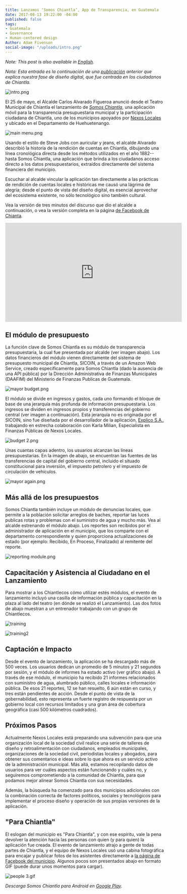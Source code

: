 ```yaml
---
title: Lanzamos ‘Somos Chiantla’, App de Transparencia, en Guatemala
date: 2017-08-13 19:22:00 -04:00
published: false
tags:
- Guatemala
- Governance
- Human-centered design
Author: Adam Fivenson
social-image: "/uploads/intro.png"
---
```


*Note: This post is also available in [English](http://bit.ly/transparency-app).*

*Nota: Esta entrada es la continuación de una [publicación](https://dai-global-digital.com/citizen-centered-design-guatemala.html) anterior que explica nuestra fase de diseño digital, que fue centrada en los ciudadanos de Chiantla.*

![intro.png](/uploads/intro.png)

El 25 de mayo, el Alcalde Carlos Alvarado Figueroa anunció desde el Teatro Municipal de Chiantla el lanzamiento de [*Somos Chiantla*](http://bit.ly/Chiantla-App), una aplicación móvil para la transparencia presupuestaria municipal y la participación ciudadana de Chiantla, uno de los municipios apoyados por [Nexos Locales](https://www.dai.com/our-work/projects/guatemala-nexos-locales) y ubicado en el Departamento de Huehuetenango. 

<!--more-->

![main menu.png](/uploads/main%20menu.png)

Usando el estilo de Steve Jobs con auricular y jeans, el alcalde Alvarado describió la historia de la rendición de cuentas en Chiantla, dibujando una línea cronológica directa desde los métodos utilizados en el año 1882--hasta Somos Chiantla, una aplicación que brinda a los ciudadanos acceso directo a los datos presupuestarios, extraídos directamente del sistema financiera del municipio. 

Escuchar al alcalde vincular la aplicación tan directamente a las prácticas de rendición de cuentas locales e históricas me causó una lágrima de alegría; desde el punto de vista del diseño digital, es esencial aprovechar del ecosistema existente, no sólo tecnológico sino también cultural. 

Vea la versión de tres minutos del discurso que dio el alcalde a continuación, o vea la versión completa en la página [de Facebook de Chianta](https://www.facebook.com/MuniChiantla/videos/1916059188639247/).

<iframe width="560" height="315" src="https://www.youtube.com/embed/xtgwg6Zrg3o" frameborder="0" allowfullscreen></iframe> 

## El módulo de presupuesto

La función clave de Somos Chiantla es su módulo de transparencia presupuestaria, la cual fue presentada por alcalde (ver imagen abajo). Los datos financieros del módulo vienen directamente del sistema de presupuesto municipal de Chiantla, SICOIN, a través de un Amazon Web Service, creado específicamente para Somos Chiantla (dado la ausencia de una API pública) por la Dirección Administrativa de Finanzas Municipales (DAAFIM) del Ministerio de Finanzas Publicas de Guatemala.

![mayor budget.png](/uploads/mayor%20budget.png)

El módulo se divide en ingresos y gastos, cada uno formando el bloque de base de una jerarquía más profunda de información presupuestaria. Los ingresos se dividen en ingresos propios y transferencias del gobierno central (ver imagen a continuación). Esta jerarquía no es originada por el SICOIN, sino fue diseñada por el desarrollador de la aplicación, [Explico S.A.](http://explicoanalytics.com/), trabajando en estrecha colaboración con Karla Milian, Especialista en Finanzas Públicas de Nexos Locales.

![budget 2.png](/uploads/budget%202.png)

Unas cuantas capas adentro, los usuarios alcanzan las líneas presupuestarias. En la imagen de abajo, se encuentran las fuentes de las transferencias de capital del gobierno central, incluido el situado constitucional para inversión, el impuesto petrolero y el impuesto de circulación de vehículos.

![mayor again.png](/uploads/mayor%20again.png)

## Más allá de los presupuestos

Somos Chiantla también incluye un módulo de denuncias locales, que permite a la población solicitar arreglos de baches, reportar las luces publicas rotas y problemas con el suministro de agua y mucho más. Vea al alcalde estrenando el módulo abajo. Los reportes son recibidos por el administrador de aplicación en el municipio, que los comparte con el departamento correspondiente y quien proporciona actualizaciones de estado (por ejemplo: Recibido, En Proceso, Finalizado) al remitente del reporte.

![reporting module.png](/uploads/reporting%20module.png)

## Capacitación y Asistencia al Ciudadano en el Lanzamiento

Para mostrar a los Chiantlecos cómo utilizar estés módulos, el evento de lanzamiento incluyó una casilla de información pública y capacitación en la plaza al lado del teatro (en dónde se realizó el Lanzamiento). Las dos fotos de abajo muestran a un entrenador trabajando con un grupo de Chiantlecos.

![training](/uploads/WhatsApp%20Image%202017-05-25%20at%209.54.35%20PM%20(2).jpeg)

![training2](/uploads/WhatsApp%20Image%202017-05-25%20at%209.54.35%20PM%20(1).jpeg)

## Captación e Impacto

Desde el evento de lanzamiento, la aplicación se ha descargado más de 500 veces. Los usuarios dedican un promedio de 5 minutos y 21 segundos por sesión, y el módulo de informes ha estado activo (ver gráfico abajo). A través de ese módulo, el municipio ha recibido 21 informes relacionados con suministro de agua, alumbrado público, calles locales e información pública. De esos 21 reportes, 12 se han resuelto, 6 aún están en curso, y tres están pendientes de acción. Desde el punto de vista de la gobernabilidad, esto representa un fuerte registro de respuesta por un gobierno local con recursos limitados y una gran área de cobertura geográfica (casi 500 kilómetros cuadrados).

<script id="infogram_0_3aca8aa1-fa15-4951-8611-f503fb2c7b8c" title="Chiantla reports" src="//e.infogram.com/js/dist/embed.js?UxY" type="text/javascript"></script>

## Próximos Pasos

Actualmente Nexos Locales está preparando una subvención para que una organización local de la sociedad civil realice una serie de talleres de diseño y retroalimentación con ciudadanos, empleados municipales, organizaciones de la sociedad civil, periodistas locales y abogados, para obtener sus comentarios e ideas sobre lo que ahora es un servicio activo de la administración municipal. Más allá, estamos recopilando datos de usuarios para ver cuáles aspectos están funcionando y cuáles no, y seguiremos comprometiendo a la comunidad de Chiantla, para que podamos mejor alinear Somos Chiantla con sus necesidades.

Además, la búsqueda ha comenzado para dos municipios adicionales con la combinación correcta de factores políticos, sociales y tecnológicos para implementar el proceso diseño y operación de sus propias versiones de la aplicación.

## "Para Chiantla"

El eslogan del municipio es "Para Chiantla", y con ese espíritu, vale la pena devolver la atención hacia las personas con quien (y para quien) la aplicación fue creada. El evento de lanzamiento atrajo a gente de todas partes de Chiantla, y el equipo de Nexos Locales usó una cabina fotográfica para encajar y publicar fotos de los asistentes directamente a [la página de Facebook del municipio](https://www.facebook.com/MuniChiantla/photos/?tab=album&album_id=1915829891995510). Algunos pocos son presentados abajo en formato GIF (puede durar unos momentos para cargar). 

![people 3.gif](/uploads/people%203.gif)

*Descarga Somos Chiantla para Android en [Google Play](http://bit.ly/Chiantla-App).*

